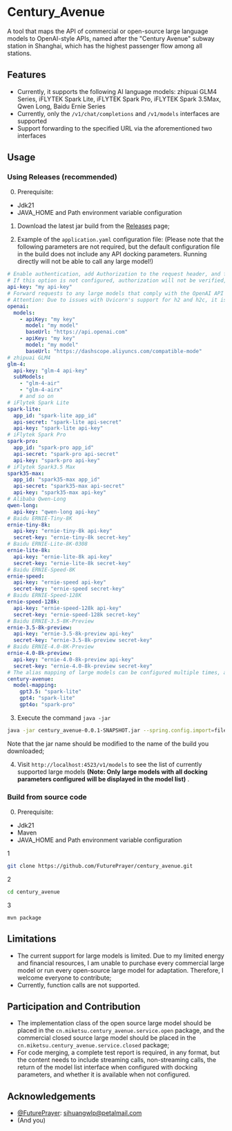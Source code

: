 # **Century_Avenue**
A tool that maps the API of commercial or open-source large language models to OpenAI-style APIs, named after the "Century Avenue" subway station in Shanghai, which has the highest passenger flow among all stations.

## **Features**
- Currently, it supports the following AI language models: zhipuai GLM4 Series, iFLYTEK Spark Lite, iFLYTEK Spark Pro, iFLYTEK Spark 3.5Max, Qwen Long, Baidu Ernie Series
- Currently, only the `/v1/chat/completions` and `/v1/models` interfaces are supported
- Support forwarding to the specified URL via the aforementioned two interfaces

## **Usage**
### Using Releases (recommended)
0. Prerequisite:
- Jdk21
- JAVA_HOME and Path environment variable configuration

1. Download the latest jar build from the [Releases](https://github.com/FuturePrayer/century_avenue/releases) page;

2. Example of the `application.yaml` configuration file: (Please note that the following parameters are not required, but the default configuration file in the build does not include any API docking parameters. Running directly will not be able to call any large model!)

```yaml
# Enable authentication, add Authorization to the request header, and follow the same rules as OpenAI, with the content being "Bearer"+api-key
# If this option is not configured, authorization will not be verified, but we strongly recommend enabling it
api-key: "my api-key"
# Forward requests to any large models that comply with the OpenAI API style
# Attention: Due to issues with Uvicorn's support for h2 and h2c, it is recommended to run FastAPI llm models using Hypercorn for local deployment. Otherwise, it may cause errors in non-streaming requests.
openai:
  models:
    - apiKey: "my key"
      model: "my model"
      baseUrl: "https://api.openai.com"
    - apiKey: "my key"
      model: "my model"
      baseUrl: "https://dashscope.aliyuncs.com/compatible-mode"
# zhipuai GLM4
glm-4:
  api-key: "glm-4 api-key"
  subModels:
    - "glm-4-air"
    - "glm-4-airx"
    # and so on
# iFlytek Spark Lite
spark-lite:
  app_id: "spark-lite app_id"
  api-secret: "spark-lite api-secret"
  api-key: "spark-lite api-key"
# iFlytek Spark Pro
spark-pro:
  app_id: "spark-pro app_id"
  api-secret: "spark-pro api-secret"
  api-key: "spark-pro api-key"
# iFlytek Spark3.5 Max
spark35-max:
  app_id: "spark35-max app_id"
  api-secret: "spark35-max api-secret"
  api-key: "spark35-max api-key"
# Alibaba Qwen-Long
qwen-long:
  api-key: "qwen-long api-key"
# Baidu ERNIE-Tiny-8K
ernie-tiny-8k:
  api-key: "ernie-tiny-8k api-key"
  secret-key: "ernie-tiny-8k secret-key"
# Baidu ERNIE-Lite-8K-0308
ernie-lite-8k:
  api-key: "ernie-lite-8k api-key"
  secret-key: "ernie-lite-8k secret-key"
# Baidu ERNIE-Speed-8K
ernie-speed:
  api-key: "ernie-speed api-key"
  secret-key: "ernie-speed secret-key"
# Baidu ERNIE-Speed-128K
ernie-speed-128k:
  api-key: "ernie-speed-128k api-key"
  secret-key: "ernie-speed-128k secret-key"
# Baidu ERNIE-3.5-8K-Preview
ernie-3.5-8k-preview:
  api-key: "ernie-3.5-8k-preview api-key"
  secret-key: "ernie-3.5-8k-preview secret-key"
# Baidu ERNIE-4.0-8K-Preview
ernie-4.0-8k-preview:
  api-key: "ernie-4.0-8k-preview api-key"
  secret-key: "ernie-4.0-8k-preview secret-key"
# The alias mapping of large models can be configured multiple times, and multiple aliases can point to the same available large model. All available models and their corresponding aliases will be displayed in /v1/models
century-avenue:
  model-mapping:
    gpt3.5: "spark-lite"
    gpt4: "spark-lite"
    gpt4o: "spark-pro"

```

3. Execute the command `java -jar`
```bash
java -jar century_avenue-0.0.1-SNAPSHOT.jar --spring.config.import=file:/path/to/application.yaml

```
Note that the jar name should be modified to the name of the build you downloaded;

4. Visit `http://localhost:4523/v1/models` to see the list of currently supported large models **(Note: Only large models with all docking parameters configured will be displayed in the model list)** .

### Build from source code
0. Prerequisite:
- Jdk21
- Maven
- JAVA_HOME and Path environment variable configuration

1
```bash
git clone https://github.com/FuturePrayer/century_avenue.git
```
2
```bash
cd century_avenue
```
3
```
mvn package
```

## **Limitations**
- The current support for large models is limited. Due to my limited energy and financial resources, I am unable to purchase every commercial large model or run every open-source large model for adaptation. Therefore, I welcome everyone to contribute;
- Currently, function calls are not supported.

## **Participation and Contribution**
- The implementation class of the open source large model should be placed in the `cn.miketsu.century_avenue.service.open` package, and the commercial closed source large model should be placed in the `cn.miketsu.century_avenue.service.closed` package;
- For code merging, a complete test report is required, in any format, but the content needs to include streaming calls, non-streaming calls, the return of the model list interface when configured with docking parameters, and whether it is available when not configured.

## **Acknowledgements**
- [@FuturePrayer](https://github.com/FuturePrayer): sihuangwlp@petalmail.com
- (And you)